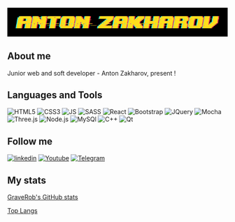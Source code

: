 [![Header](https://github.com/GraveRob/GraveRob/blob/main/assets/glitch.png)](https://www.linkedin.com/in/anton-zakharov-a4b136202/)

## About me
Junior web and soft developer - Anton Zakharov, present !

## Languages and Tools
![HTML5](https://img.shields.io/badge/-HTML5-black?style=for-the-badge&logo=html5)
![CSS3](https://img.shields.io/badge/-CSS-black?style=for-the-badge&logo=css3)
![JS](https://img.shields.io/badge/-JavaScript-black?style=for-the-badge&logo=javascript)
![SASS](https://img.shields.io/badge/-SASS-black?style=for-the-badge&logo=sass)
![React](https://img.shields.io/badge/-React-black?style=for-the-badge&logo=react)
![Bootstrap](https://img.shields.io/badge/-Bootstrap-black?style=for-the-badge&logo=Bootstrap)
![JQuery](https://img.shields.io/badge/-JQuery-black?style=for-the-badge&logo=JQuery)
![Mocha](https://img.shields.io/badge/-Mocha-black?style=for-the-badge&logo=Mocha)
![Three.js](https://img.shields.io/badge/-Three.js-black?style=for-the-badge&logo=Three.js)
![Node.js](https://img.shields.io/badge/-Node.js-black?style=for-the-badge&logo=Node.js)
![MySQl](https://img.shields.io/badge/-MySQl-black?style=for-the-badge&logo=mysql)
![C++](https://img.shields.io/badge/-C++-black?style=for-the-badge&logo=C%2b%2b)
![Qt](https://img.shields.io/badge/-Qt-black?style=for-the-badge&logo=Qt)


## Follow me

[![linkedin](https://img.shields.io/badge/-linkedin-black?style=for-the-badge&logo=linkedin)](https://www.linkedin.com/in/anton-zakharov-a4b136202/)
[![Youtube](https://img.shields.io/badge/-Youtube-black?style=for-the-badge&logo=Youtube)](https://www.youtube.com/channel/UCKuvqIrulhjh-Qf1of3mpRg/featured)
[![Telegram](https://img.shields.io/badge/-Telegram-black?style=for-the-badge&logo=Telegram)](https://t.me/GraveRob)

## My stats

[GraveRob's GitHub stats](https://github-readme-stats.vercel.app/api?username=GraveRob&show_icons=true&theme=great-gatsby)

[Top Langs](https://github-readme-stats.vercel.app/api/top-langs/?username=GraveRob&theme=great-gatsby&layout=compact)
